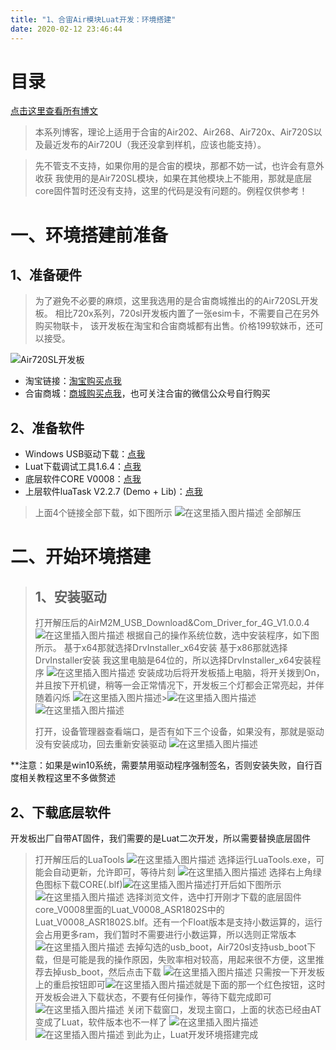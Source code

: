 ```yaml
---
title: "1、合宙Air模块Luat开发：环境搭建"
date: 2020-02-12 23:46:44
---
```


# 目录

[点击这里查看所有博文](https://blog.csdn.net/weixin_44570083/article/details/104285283)

> 本系列博客，理论上适用于合宙的Air202、Air268、Air720x、Air720S以及最近发布的Air720U（我还没拿到样机，应该也能支持）。


> 先不管支不支持，如果你用的是合宙的模块，那都不妨一试，也许会有意外收获
我使用的是Air720SL模块，如果在其他模块上不能用，那就是底层core固件暂时还没有支持，这里的代码是没有问题的。例程仅供参考！

# 一、环境搭建前准备

## 1、准备硬件

> 为了避免不必要的麻烦，这里我选用的是合宙商城推出的的Air720SL开发板。
> 相比720x系列，720sl开发板内置了一张esim卡，不需要自己在另外购买物联卡，
> 该开发板在淘宝和合宙商城都有出售。价格199软妹币，还可以接受。


![Air720SL开发板](https://img-blog.csdnimg.cn/20200212204008504.png?x-oss-process=image/watermark,type_ZmFuZ3poZW5naGVpdGk,shadow_10,text_aHR0cHM6Ly9ibG9nLmNzZG4ubmV0L3dlaXhpbl80NDU3MDA4Mw==,size_16,color_FFFFFF,t_70)

* 淘宝链接：[淘宝购买点我](https://item.taobao.com/item.htm?spm=a1z10.5-c.w4002-22403489719.51.3d727118bUwz0j&id=610853578601)
* 合宙商城：[商城购买点我](http://m.openluat.com/product/1192)，也可关注合宙的微信公众号自行购买

## 2、准备软件

* Windows USB驱动下载：[点我](http://www.openluat.com/Product/file/asr1802/AirM2M_USB_Download&Com_Driver_for_4G_V1.0.0.4.7z)
* Luat下载调试工具1.6.4：[点我](http://www.openluat.com/Product/file/asr1802/LuaTools%201.6.4_4G.7z)
* 底层软件CORE V0008：[点我](http://www.openluat.com/Product/file/asr1802s/core_V0008.zip)
* 上层软件luaTask V2.2.7 (Demo + Lib)：[点我](http://www.openluat.com/Product/file/asr1802/script_LuaTask_V2.2.7.zip)

> 上面4个链接全部下载，如下图所示
> ![在这里插入图片描述](https://img-blog.csdnimg.cn/20200212210602349.png)
> 全部解压

# 二、开始环境搭建

>  ## 1、安装驱动
>
>  打开解压后的AirM2M_USB_Download&Com_Driver_for_4G_V1.0.0.4
>  ![在这里插入图片描述](https://img-blog.csdnimg.cn/20200212211006986.png)
>  根据自己的操作系统位数，选中安装程序，如下图所示。
>  基于x64那就选择DrvInstaller_x64安装
>  基于x86那就选择DrvInstaller安装
>  我这里电脑是64位的，所以选择DrvInstaller_x64安装程序
>  ![在这里插入图片描述](https://img-blog.csdnimg.cn/20200212211325596.png)
>  安装成功后将开发板插上电脑，将开关拨到On，并且按下开机键，稍等一会正常情况下，开发板三个灯都会正常亮起，并伴随着闪烁
>  ![在这里插入图片描述](https://img-blog.csdnimg.cn/20200212212145553.png)>![在这里插入图片描述](https://img-blog.csdnimg.cn/20200212212058300.png)![在这里插入图片描述](https://img-blog.csdnimg.cn/20200212213241185.png?x-oss-process=image/watermark,type_ZmFuZ3poZW5naGVpdGk,shadow_10,text_aHR0cHM6Ly9ibG9nLmNzZG4ubmV0L3dlaXhpbl80NDU3MDA4Mw==,size_16,color_FFFFFF,t_70)
>
>  打开，设备管理器查看端口，是否有如下三个设备，如果没有，那就是驱动没有安装成功，回去重新安装驱动
>  ![在这里插入图片描述](https://img-blog.csdnimg.cn/20200212212243174.png)

**注意：如果是win10系统，需要禁用驱动程序强制签名，否则安装失败，自行百度相关教程这里不多做赘述

 ## 2、下载底层软件


 开发板出厂自带AT固件，我们需要的是Luat二次开发，所以需要替换底层固件

> 打开解压后的LuaTools
> ![在这里插入图片描述](https://img-blog.csdnimg.cn/20200212212708156.png?x-oss-process=image/watermark,type_ZmFuZ3poZW5naGVpdGk,shadow_10,text_aHR0cHM6Ly9ibG9nLmNzZG4ubmV0L3dlaXhpbl80NDU3MDA4Mw==,size_16,color_FFFFFF,t_70)
> 选择运行LuaTools.exe，可能会自动更新，允许即可，等待片刻
> ![在这里插入图片描述](https://img-blog.csdnimg.cn/20200212212944418.png?x-oss-process=image/watermark,type_ZmFuZ3poZW5naGVpdGk,shadow_10,text_aHR0cHM6Ly9ibG9nLmNzZG4ubmV0L3dlaXhpbl80NDU3MDA4Mw==,size_16,color_FFFFFF,t_70)
> 选择右上角绿色图标下载CORE(.blf)![在这里插入图片描述](https://img-blog.csdnimg.cn/20200212213333976.png)打开后如下图所示
> ![在这里插入图片描述](https://img-blog.csdnimg.cn/2020021221342430.png)
> 选择浏览文件，选中打开刚才下载的底层固件core_V0008里面的Luat_V0008_ASR1802S中的Luat_V0008_ASR1802S.blf。还有一个Float版本是支持小数运算的，运行会占用更多ram，我们暂时不需要进行小数运算，所以选则正常版本
> ![在这里插入图片描述](https://img-blog.csdnimg.cn/20200212213606704.png)
> 去掉勾选的usb_boot，Air720sl支持usb_boot下载，但是可能是我的操作原因，失败率相对较高，用起来很不方便，这里推荐去掉usb_boot，然后点击下载
> ![在这里插入图片描述](https://img-blog.csdnimg.cn/20200212213921600.png)
> 只需按一下开发板上的重启按钮即可![在这里插入图片描述](https://img-blog.csdnimg.cn/20200212214015907.png)就是下面的那一个红色按钮，这时开发板会进入下载状态，不要有任何操作，等待下载完成即可
> ![在这里插入图片描述](https://img-blog.csdnimg.cn/20200212214116698.png)
> 关闭下载窗口，发现主窗口，上面的状态已经由AT变成了Luat，软件版本也不一样了
> ![在这里插入图片描述](https://img-blog.csdnimg.cn/20200212214236967.png)![在这里插入图片描述](https://img-blog.csdnimg.cn/20200212214224975.png)
> 到此为止，Luat开发环境搭建完成
